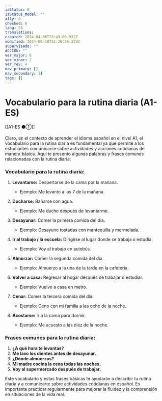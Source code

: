 ```yaml
---
iaStatus: 0
iaStatus_Model: ""
a11y: 0
checked: 0
lang: ES
translations: 
created: 2024-04-06T23:49:00.932Z
modified: 2024-06-10T15:26:26.329Z
supervisado: ""
ACCION: ""
ver_major: 0
ver_minor: 2
ver_rev: 4
nav_primary: []
nav_secondary: []
tags: []
---
```

# Vocabulario para la rutina diaria (A1-ES)

[[A1-ES ⚫①]]

Claro, en el contexto de aprender el idioma español en el nivel A1, el vocabulario para la rutina diaria es fundamental ya que permite a los estudiantes comunicarse sobre actividades y acciones cotidianas de manera básica. Aquí te presento algunas palabras y frases comunes relacionadas con la rutina diaria:

### Vocabulario para la rutina diaria:

1. **Levantarse:** Despertarse de la cama por la mañana.
   - Ejemplo: Me levanto a las 7 de la mañana.

2. **Ducharse:** Bañarse con agua.
   - Ejemplo: Me ducho después de levantarme.

3. **Desayunar:** Comer la primera comida del día.
   - Ejemplo: Desayuno tostadas con mantequilla y mermelada.

4. **Ir al trabajo / la escuela:** Dirigirse al lugar donde se trabaja o estudia.
   - Ejemplo: Voy al trabajo en autobús.

5. **Almorzar:** Comer la segunda comida del día.
   - Ejemplo: Almuerzo a la una de la tarde en la cafetería.

6. **Volver a casa:** Regresar al hogar después de trabajar o estudiar.
   - Ejemplo: Vuelvo a casa en metro.

7. **Cenar:** Comer la tercera comida del día.
   - Ejemplo: Ceno con mi familia a las ocho de la noche.

8. **Acostarse:** Ir a la cama para dormir.
   - Ejemplo: Me acuesto a las diez de la noche.

### Frases comunes para la rutina diaria:

1. **¿A qué hora te levantas?**
2. **Me lavo los dientes antes de desayunar.**
3. **¿Dónde almuerzas?**
4. **Mi madre cocina la cena todas las noches.**
5. **Voy al supermercado después de trabajar.**

Este vocabulario y estas frases básicas te ayudarán a describir tu rutina diaria y a comunicarte sobre actividades cotidianas en español. Es importante practicar regularmente para mejorar la fluidez y la comprensión en situaciones de la vida real.